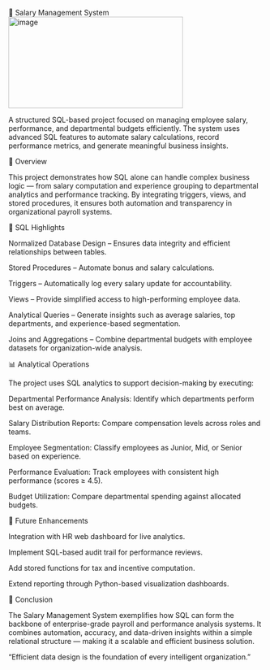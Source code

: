 💼 Salary Management System
<img width="344" height="180" alt="image" src="https://github.com/user-attachments/assets/76b42f2e-dbc9-469f-bc9d-b1ea57fab327" />


A structured SQL-based project focused on managing employee salary, performance, and departmental budgets efficiently.
The system uses advanced SQL features to automate salary calculations, record performance metrics, and generate meaningful business insights.

🚀 Overview

This project demonstrates how SQL alone can handle complex business logic — from salary computation and experience grouping to departmental analytics and performance tracking.
By integrating triggers, views, and stored procedures, it ensures both automation and transparency in organizational payroll systems.

🧠 SQL Highlights

Normalized Database Design – Ensures data integrity and efficient relationships between tables.

Stored Procedures – Automate bonus and salary calculations.

Triggers – Automatically log every salary update for accountability.

Views – Provide simplified access to high-performing employee data.

Analytical Queries – Generate insights such as average salaries, top departments, and experience-based segmentation.

Joins and Aggregations – Combine departmental budgets with employee datasets for organization-wide analysis.

📊 Analytical Operations

The project uses SQL analytics to support decision-making by executing:

Departmental Performance Analysis: Identify which departments perform best on average.

Salary Distribution Reports: Compare compensation levels across roles and teams.

Employee Segmentation: Classify employees as Junior, Mid, or Senior based on experience.

Performance Evaluation: Track employees with consistent high performance (scores ≥ 4.5).

Budget Utilization: Compare departmental spending against allocated budgets.

🌱 Future Enhancements

Integration with HR web dashboard for live analytics.

Implement SQL-based audit trail for performance reviews.

Add stored functions for tax and incentive computation.

Extend reporting through Python-based visualization dashboards.

🏁 Conclusion

The Salary Management System exemplifies how SQL can form the backbone of enterprise-grade payroll and performance analysis systems.
It combines automation, accuracy, and data-driven insights within a simple relational structure — making it a scalable and efficient business solution.

“Efficient data design is the foundation of every intelligent organization.”
